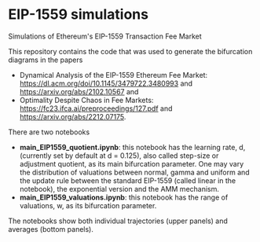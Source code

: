 # EIP-1559 simulations
Simulations of Ethereum's EIP-1559 Transaction Fee Market

This repository contains the code that was used to generate the bifurcation diagrams in the papers  

- Dynamical Analysis of the EIP-1559 Ethereum Fee Market: https://dl.acm.org/doi/10.1145/3479722.3480993 and https://arxiv.org/abs/2102.10567 and
- Optimality Despite Chaos in Fee Markets: https://fc23.ifca.ai/preproceedings/127.pdf and https://arxiv.org/abs/2212.07175.

There are two notebooks

- **main_EIP1559_quotient.ipynb**: this notebook has the learning rate, d, (currently set by default at d = 0.125), also called step-size or adjustment quotient, as its main bifurcation parameter. One may vary the distribution of valuations between normal, gamma and uniform and the update rule between the standard EIP-1559 (called linear in the notebook), the exponential version and the AMM mechanism.
- **main_EIP1559_valuations.ipynb**: this notebook has the range of valuations, w, as its bifurcation parameter. 

The notebooks show both individual trajectories (upper panels) and averages (bottom panels).
